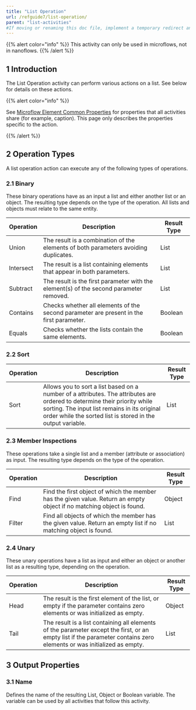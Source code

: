 ```yaml
---
title: "List Operation"
url: /refguide7/list-operation/
parent: "list-activities"
#If moving or renaming this doc file, implement a temporary redirect and let the respective team know they should update the URL in the product. See Mapping to Products for more details.
---
```


{{% alert color="info" %}}
This activity can only be used in microflows, not in nanoflows.
{{% /alert %}}

## 1 Introduction

The List Operation activity can perform various actions on a list. See below for details on these actions.

{{% alert color="info" %}}

See [Microflow Element Common Properties](/refguide7/microflow-element-common-properties/) for properties that all activities share (for example, caption). This page only describes the properties specific to the action.

{{% /alert %}}

## 2 Operation Types

A list operation action can execute any of the following types of operations.

### 2.1 Binary

These binary operations have as an input a list and either another list or an object. The resulting type depends on the type of the operation. All lists and objects must relate to the same entity.

| Operation | Description | Result Type |
| --- | --- | --- |
| Union | The result is a combination of the elements of both parameters avoiding duplicates. | List |
| Intersect | The result is a list containing elements that appear in both parameters. | List |
| Subtract | The result is the first parameter with the element(s) of the second parameter removed. | List |
| Contains | Checks whether all elements of the second parameter are present in the first parameter. | Boolean |
| Equals | Checks whether the lists contain the same elements. | Boolean |

### 2.2 Sort

| Operation | Description | Result Type |
| --- | --- | --- |
| Sort | Allows you to sort a list based on a number of a attributes. The attributes are ordered to determine their priority while sorting. The input list remains in its original order while the sorted list is stored in the output variable. | List |

### 2.3 Member Inspections

These operations take a single list and a member (attribute or association) as input. The resulting type depends on the type of the operation.

| Operation | Description | Result Type |
| --- | --- | --- |
| Find | Find the first object of which the member has the given value. Return an empty object if no matching object is found. | Object |
| Filter | Find all objects of which the member has the given value. Return an empty list if no matching object is found. | List |

### 2.4 Unary

These unary operations have a list as input and either an object or another list as a resulting type, depending on the operation.

| Operation | Description | Result Type |
| --- | --- | --- |
| Head | The result is the first element of the list, or empty if the parameter contains zero elements or was initialized as empty. | Object |
| Tail | The result is a list containing all elements of the parameter except the first, or an empty list if the parameter contains zero elements or was initialized as empty. | List |

## 3 Output Properties

### 3.1 Name

Defines the name of the resulting List, Object or Boolean variable. The variable can be used by all activities that follow this activity.

